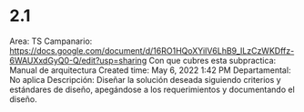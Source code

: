 # 2.1

Area: TS
Campanario: https://docs.google.com/document/d/16RO1HQoXYiIV6LhB9_ILzCzWKDffz-6WAUXxdGyQ0-Q/edit?usp=sharing
Con que cubres esta subpractica: Manual de arquitectura
Created time: May 6, 2022 1:42 PM
Departamental: No aplica
Descripción: Diseñar la solución deseada siguiendo criterios y estándares de diseño, apegándose a los requerimientos y documentando el diseño.